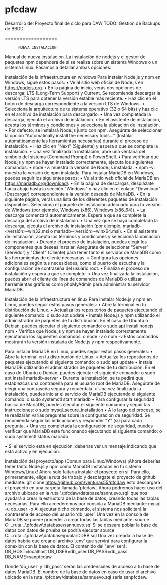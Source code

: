 # pfcdaw
Desarrollo del Proyecto final de ciclo para DAW
TODO: Gestion de Backups de BBDD

==================



          NUEVA INSTALACION
Manual de nueva instalación.
La instalación de nodejs y el gestor de paquetes npm dependerá de si se realiza sobre un sistema Windows o un sistema Linux. Pasamos a detallar ambas opciones:

Instalación de la infraestructura en windows
Para instalar Node.js y npm en Windows, sigue estos pasos:
•	Ve al sitio web oficial de Node.js en https://nodejs.org.
•	En la página de inicio, verás dos opciones de descarga: LTS (Long-Term Support) y Current. Se recomienda descargar la versión LTS para obtener la versión estable más reciente.
•	Haz clic en el botón de descarga correspondiente a la versión LTS de Windows.
•	Selecciona la arquitectura de tu sistema operativo (32 o 64 bits) y haz clic en el archivo de instalación para descargarlo.
•	Una vez completada la descarga, ejecuta el archivo de instalación.
•	En el asistente de instalación, acepta los términos y condiciones y selecciona la ubicación de instalación.
•	Por defecto, se instalará Node.js junto con npm. Asegúrate de seleccionar la opción "Automatically install the necessary tools..." (Instalar automáticamente las herramientas necesarias) durante el proceso de instalación.
•	Haz clic en "Next" (Siguiente) y espera a que se complete la instalación.
•	Una vez finalizada la instalación, abre una ventana del símbolo del sistema (Command Prompt) o PowerShell.
•	Para verificar que Node.js y npm se hayan instalado correctamente, ejecuta los siguientes comandos:
•	node -v: muestra la versión de Node.js instalada.
•	npm -v: muestra la versión de npm instalada.
Para instalar MariaDB en Windows, puedes seguir los siguientes pasos:
•	Ve al sitio web oficial de MariaDB en https://mariadb.org/download/.
•	En la página de descargas, desplázate hacia abajo hasta la sección "Windows" y haz clic en el enlace "Download" (Descargar) correspondiente a la versión deseada de MariaDB.
•	En la siguiente página, verás una lista de los diferentes paquetes de instalación disponibles. Selecciona el paquete de instalación adecuado para tu versión de Windows (por ejemplo, Windows (x86), Windows (x86_64)).
•	La descarga comenzará automáticamente. Espera a que se complete la descarga del archivo de instalación.
•	Una vez que se haya completado la descarga, ejecuta el archivo de instalación (por ejemplo, mariadb-<versión>-win32.msi o mariadb-<versión>-winx64.msi).
•	En el asistente de instalación, acepta los términos y condiciones y selecciona la ubicación de instalación.
•	Durante el proceso de instalación, puedes elegir los componentes que deseas instalar. Asegúrate de seleccionar "Server" (Servidor) y "Client" (Cliente) para tener tanto el servidor de MariaDB como las herramientas de cliente necesarias.
•	Configura las opciones adicionales según tus necesidades, como el puerto de escucha y la configuración de contraseña del usuario root.
•	Finaliza el proceso de instalación y espera a que se complete.
•	Una vez finalizada la instalación, puedes abrir el cliente de línea de comandos de MariaDB o utilizar herramientas gráficas como phpMyAdmin para administrar tu servidor MariaDB.
 

Instalación de la infraestructura en linux
Para instalar Node.js y npm en Linux, puedes seguir estos pasos generales:
•	Abre la terminal en tu distribución de Linux.
•	Actualiza los repositorios de paquetes ejecutando el siguiente comando:
        o	sudo apt update
•	Instala Node.js y npm utilizando el administrador de paquetes de tu distribución. En el caso de Ubuntu o Debian, puedes ejecutar el siguiente comando:
        o	sudo apt install nodejs npm
•	Verifica que Node.js y npm se hayan instalado correctamente ejecutando los siguientes comandos:
        o	node -v
        o	npm -v
Estos comandos mostrarán la versión instalada de Node.js y npm respectivamente.

Para instalar MariaDB en Linux, puedes seguir estos pasos generales:
•	Abre la terminal en tu distribución de Linux.
•	Actualiza los repositorios de paquetes ejecutando el siguiente comando:
        o	sudo apt update
•	Instala MariaDB utilizando el administrador de paquetes de tu distribución. En el caso de Ubuntu o Debian, puedes ejecutar el siguiente comando:
        o	sudo apt install mariadb-server
•	Durante la instalación, se te pedirá que establezcas una contraseña para el usuario root de MariaDB. Asegúrate de elegir una contraseña segura y recuérdala.
•	Una vez finalizada la instalación, puedes iniciar el servicio de MariaDB ejecutando el siguiente comando:
        o	sudo systemctl start mariadb
•	Para configurar la seguridad básica de MariaDB, puedes ejecutar el siguiente comando y seguir las instrucciones:
        o	sudo mysql_secure_installation
•	A lo largo del proceso, se te realizarán varias preguntas sobre la configuración de seguridad. Se recomienda seguir las indicaciones y responder "Y" (sí) para cada pregunta.
•	Una vez completada la configuración de seguridad, puedes verificar que MariaDB esté funcionando ejecutando el siguiente comando:
        o	sudo systemctl status mariadb

•	Si el servicio está en ejecución, deberías ver un mensaje indicando que está activo y en ejecución.

Instalación del proyecto/app (Comun para Linux/Windows)
¡Ahora deberías tener tanto Node.js y npm como MariaDB instalados en tu sistema Windows/Linux!  Ahora solo faltaría instalar el proyecto en sí. Para ello, primeramente, elige la ruta de trabajo y descárgate el proyecto de github mediante:
git clone https://github.com/venturas55/pfcdaw
esto descargará el proyecto en una carpeta llamada ‘pfcdaw’.
Ahora podremos hacer uso del archivo ubicado en la ruta ‘./pfcdaw/database/sannuevo.sql’ que nos ayudará a crear la estructura de la base de datos, creando todas las tablas necesarias. Para ello accederemos por consola a MariaDB mediante:
mysql -u db_user -p
Al ejecutar dicho comando, el sistema nos solicitará la contraseña de acceso del usuario ‘db_user’. Una vez en la consola de MariaDB se puede proceder a crear todas las tablas mediante:
source C:\...ruta...\pfcdaw\database\sannuevo.sql
Si se deseara poblar la base de datos con datos de prueba se podría ejecutar 
source C:\...ruta...\pfcdaw\database\poblarDDBB.sql
Una vez creada la base de datos habría que crear el archivo ‘.env’ que servirá para configurar la conexión con la base de datos. El contenido del ‘,env’ será:
DB_HOST=localhost
DB_USER=db_user
DB_PASS=db_pass
DB_NAME=sanpfcdaw

Donde ‘db_user’ y ‘db_pass’ serán las credenciales de acceso a tu base de datos MariaDB. El nombre de la base de datos en caso de usar el archivo ubicado en la ruta ./pfcdaw/database/sannuevo.sql sería sanpfcdaw.
